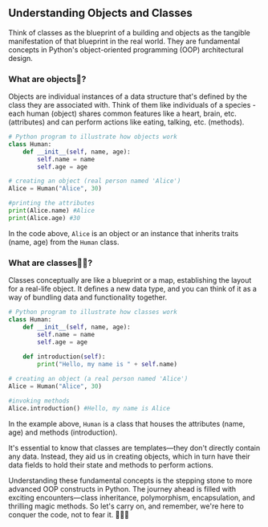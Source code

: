 ## Understanding Objects and Classes

Think of classes as the blueprint of a building and objects as the tangible manifestation of that blueprint in the real world. They are fundamental concepts in Python's object-oriented programming (OOP) architectural design.

### What are objects🤔?

Objects are individual instances of a data structure that's defined by the class they are associated with. Think of them like individuals of a species - each human (object) shares common features like a heart, brain, etc. (attributes) and can perform actions like eating, talking, etc. (methods).

```python
# Python program to illustrate how objects work
class Human:
    def __init__(self, name, age):
        self.name = name
        self.age = age

# creating an object (real person named 'Alice')
Alice = Human("Alice", 30)

#printing the attributes
print(Alice.name) #Alice
print(Alice.age) #30
```
In the code above, `Alice` is an object or an instance that inherits traits (name, age) from the `Human` class. 

### What are classes👩‍🎓?

Classes conceptually are like a blueprint or a map, establishing the layout for a real-life object. It defines a new data type, and you can think of it as a way of bundling data and functionality together.

```python
# Python program to illustrate how classes work
class Human:
    def __init__(self, name, age):
        self.name = name
        self.age = age
    
    def introduction(self):
        print("Hello, my name is " + self.name)

# creating an object (a real person named 'Alice')
Alice = Human("Alice", 30)

#invoking methods
Alice.introduction() #Hello, my name is Alice
```
In the example above, `Human` is a class that houses the attributes (name, age) and methods (introduction).

It's essential to know that classes are templates—they don't directly contain any data. Instead, they aid us in creating objects, which in turn have their data fields to hold their state and methods to perform actions.

Understanding these fundamental concepts is the stepping stone to more advanced OOP constructs in Python. The journey ahead is filled with exciting encounters—class inheritance, polymorphism, encapsulation, and thrilling magic methods. So let's carry on, and remember, we're here to conquer the code, not to fear it. 🦸‍♀️🚀